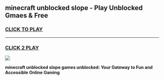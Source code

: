 
## minecraft unblocked slope - Play Unblocked Gmaes & Free
<h3>
<a href="https://news.freeplayer.one?title=minecraft_unblocked_slope&ref=16F">CLICK TO PLAY</a></h3>
<hr>

<h3>
<a href="https://news.freeplayer.one?title=minecraft_unblocked_slope&ref=16F">CLICK 2 PLAY</a>
  
</h3>

<a href="https://news.freeplayer.one?title=minecraft_unblocked_slope&ref=16F/"><img src="https://clearcache.store/games.png"></a>


**minecraft unblocked slope games unblocked: Your Gateway to Fun and Accessible Online Gaming**
